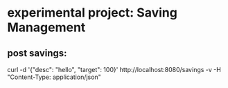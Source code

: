 # experimental project: Saving Management

## post savings:
curl -d '{"desc": "hello", "target": 100}' http://localhost:8080/savings -v -H "Content-Type: application/json"